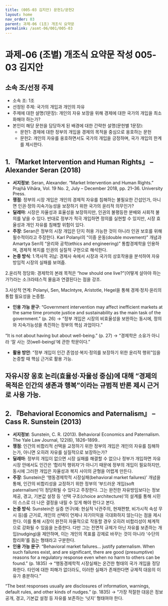 ```yaml
---
title: (005-03 김지안) 문헌1/문헌2
layout: home
nav_order: 03
parent: 과제-06 (1조) 개조식 요약문
permalink: /asmt-06/001/005-03
---
```


# 과제-06 (조별) 개조식 요약문 작성 005-03 김지안

## 소속 조/선정 주제

- 소속 조: 1조
- 선정된 주제: 국가의 개입과 개인의 자유 
- 주제에 대한 설명(1문장): 개인의 자유 보장을 위해 경제에 대한 국가의 개입을 최소화해야 하는가?
- 본인이 해당 문헌을 담당하게 된 배경에 대한 간략한 설명(문헌별 1문장):  
  - 문헌1: 경제에 대한 정부의 개입을 경제의 목적을 중심으로 옹호하는 문헌
  - 문헌2: 개인의 자유를 옹호하면서도 국가의 개입을 긍정하며, 국가 개입의 한계를 제시한다. 

## 1. 『Market Intervention and Human Rights』 – Alexander Seran (2018)

- **서지정보**: Seran, Alexander. “Market Intervention and Human Rights.” Prajñā Vihāra, Vol. 19 No. 2, July – December 2018, pp. 21–36. University Press.
- **쟁점**: 정부의 시장 개입은 개인의 경제적 자유를 침해하는 불필요한 간섭인가, 아니면 인권·정의·지속가능성을 보장하기 위한 국가의 윤리적 의무인가?
- **딜레마**: 시장은 자율성과 효율성을 보장하지만, 인권의 불평등한 분배와 사회적 불의를 낳을 수 있다. 반대로 정부가 적극 개입하면 정의를 실현할 수 있지만, 시장 효율성과 개인 자유를 침해할 위험이 있다.
- **주장**: Seran은 정부의 시장 개입은 단지 허용 가능한 것이 아니라 인권 보호를 위해 필수적이라고 주장한다. Karl Polanyi의 “이중 운동(double movement)” 개념과 Amartya Sen의 “윤리와 공학(ethics and engineering)” 통합경제학을 인용하며, 경제적 복지를 인권의 실질적 구현으로 해석한다.
- **논증 방식**: 
1.역사적 귀납: 경제사 속에서 시장과 국가의 상호작용을 분석하여 자유방임적 시장의 실패를 보여줌.

2.윤리적 정당화: 경제학의 본래 목적은 “how should one live?”(어떻게 살아야 하는가?)라는 소크라테스적 물음과 연결된다는 점을 강조.

3.사상적 연계: Polanyi, Sen, MacIntyre, Aristotle, Hegel을 통해 경제·정치·윤리의 통합 필요성을 논증함.
- **인용 가능 문구**: 
“Government intervention may affect inefficient markets at the same time promote justice and sustainability as the main task of the government.” (p. 26)
→ “정부 개입은 시장의 비효율성을 보완하는 동시에, 정의와 지속가능성을 촉진하는 정부의 핵심 과업이다.”

“It is not about having but about well-being.” (p. 27)
→ “경제학은 소유가 아니라 ‘잘 사는 것(well-being)’에 관한 학문이다.”
- **활용 방안**: 
“정부 개입이 인간 존엄성·복지·정의를 보장하기 위한 윤리적 행위”임을 논증할 때 핵심 근거로 활용 가능.

자유시장 옹호 논리(효율성·자율성 중심)에 대해 “경제의 목적은 인간의 생존과 행복”이라는 규범적 반론 제시 근거로 사용 가능.
---

## 2. 『Behavioral Economics and Paternalism』 – Cass R. Sunstein (2013)

- **서지정보**: Sunstein, C. R. (2013). Behavioral Economics and Paternalism. The Yale Law Journal, 122(6), 1826–1899..
- **쟁점**: 인간의 비합리적 선택을 교정하기 위한 정부의 개입은 개인의 자유를 침해하는가, 아니면 오히려 자유를 실질적으로 보장하는가?
- **딜레마**: 정부의 개입이 없으면 시장 실패를 해결할 수 없으나 정부가 개입하면 자유시장 안에서도 인간은 ‘합리적 행위자’가 아니기 때문에 정부의 개입이 필요하지만, 동시에 그러한 개입은 자율성과 복지 사이의 균형을 어렵게 만든다.
- **주장**: Sunstein은 ‘행동경제학적 시장실패(behavioral market failures)’ 개념을 통해, 인간의 비합리성을 교정하기 위한 정부의 ‘부드러운 개입(soft paternalism)’이 정당화될 수 있다고 주장한다. 그는 완전한 자유방임보다는 정보 제공, 경고, 기본값 설정 등 ‘선택 구조(choice architecture)’의 설계를 통해 시민이 스스로 더 나은 결정을 내릴 수 있게 해야 한다고 본다.  
- **논증 방식**: Sunstein은 실증 연구(예: 현실적 낙관주의, 현재편향, 비가시적 속성 무시 등)를 근거로, 개인의 선택이 언제나 자기이익을 극대화하지 않는다는 점을 제시한다. 이를 통해 시장이 완전히 자율적으로 작동할 경우 오히려 비합리성이 체계적으로 강화될 수 있음을 논증한다. 다만 그는 전면적 규제가 아닌 자유를 보존하는 개입(nudging)을 제안하며, 이는 개인의 목표를 강제로 바꾸는 것이 아니라 ‘수단의 합리화’를 돕는 형태라고 구분한다.
- **인용 가능 문구**: 
“Behavioral market failures… justify paternalism. When such failures exist, and are significant, there are good (presumptive) reasons for a regulatory response even when no harm to others can be found.” (p. 1835)
→ “행동경제학적 시장실패는 온건한 형태의 국가 개입을 정당화한다. 타인에 대한 피해가 없더라도, 이러한 실패가 존재한다면 규제적 대응의 이유가 충분하다.”

“The best responses usually are disclosures of information, warnings, default rules, and other kinds of nudges.” (p. 1835)
→ “가장 적절한 대응은 정보 공개, 경고, 기본값 설정 등 자유를 보존하는 ‘넛지’ 형태여야 한다.